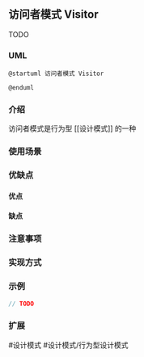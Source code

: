 ## 访问者模式 Visitor
TODO
### UML
```plantuml
@startuml 访问者模式 Visitor

@enduml
```

### 介绍
访问者模式是行为型 [[设计模式]] 的一种

### 使用场景


### 优缺点
#### 优点


#### 缺点


### 注意事项


### 实现方式


### 示例
```java
// TODO
```

### 扩展


#设计模式 #设计模式/行为型设计模式 